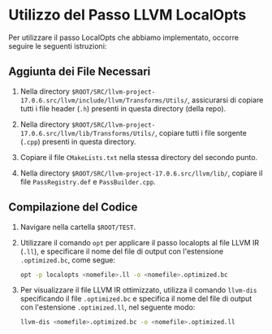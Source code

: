 # Utilizzo del Passo LLVM LocalOpts

Per utilizzare il passo LocalOpts che abbiamo implementato, occorre seguire le seguenti istruzioni:

## Aggiunta dei File Necessari

1. Nella directory `$ROOT/SRC/llvm-project-17.0.6.src/llvm/include/llvm/Transforms/Utils/`, assicurarsi di copiare tutti i file header (`.h`) presenti in questa directory (della repo).

2. Nella directory `$ROOT/SRC/llvm-project-17.0.6.src/llvm/lib/Transforms/Utils/`, copiare tutti i file sorgente (`.cpp`) presenti in questa directory.

3. Copiare il file `CMakeLists.txt` nella stessa directory del secondo punto.

4. Nella directory `$ROOT/SRC/llvm-project-17.0.6.src/llvm/lib/`, copiare il file `PassRegistry.def` e `PassBuilder.cpp`.

## Compilazione del Codice

1. Navigare nella cartella `$ROOT/TEST`.

2. Utilizzare il comando `opt` per applicare il passo localopts al file LLVM IR (`.ll`), e specificare il nome del file di output con l'estensione `.optimized.bc`, come segue: 
    ```bash
    opt -p localopts <nomefile>.ll -o <nomefile>.optimized.bc
    ```

3. Per visualizzare il file LLVM IR ottimizzato, utilizza il comando `llvm-dis` specificando il file `.optimized.bc` e specifica il nome del file di output con l'estensione `.optimized.ll`, nel seguente modo:
    ```bash
    llvm-dis <nomefile>.optimized.bc -o <nomefile>.optimized.ll
    ``` 

